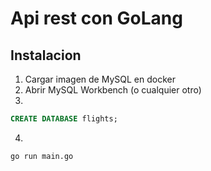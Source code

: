 # Api rest con GoLang

## Instalacion

1. Cargar imagen de MySQL en docker
2. Abrir MySQL Workbench (o cualquier otro)
3. <br>

~~~~sql
CREATE DATABASE flights;
~~~~

4. 
~~~~bash
go run main.go
~~~~
